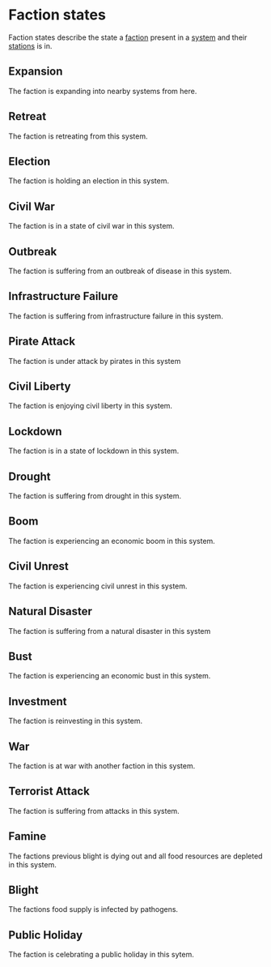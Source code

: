 # Faction states 
Faction states describe the state a [faction](factions.md) present in a [system](systems.md) and their [stations](stations.md) is in.

## Expansion
The faction is expanding into nearby systems from here.
## Retreat
The faction is retreating from this system.
## Election
The faction is holding an election in this system.
## Civil War
The faction is in a state of civil war in this system.
## Outbreak
The faction is suffering from an outbreak of disease in this system.
## Infrastructure Failure
The faction is suffering from infrastructure failure in this system.
## Pirate Attack
The faction is under attack by pirates in this system
## Civil Liberty
The faction is enjoying civil liberty in this system.
## Lockdown
The faction is in a state of lockdown in this system.
## Drought
The faction is suffering from drought in this system.
## Boom
The faction is experiencing an economic boom in this system.
## Civil Unrest
The faction is experiencing civil unrest in this system.
## Natural Disaster
The faction is suffering from a natural disaster in this system
## Bust
The faction is experiencing an economic bust in this system.
## Investment
The faction is reinvesting in this system.
## War
The faction is at war with another faction in this system.
## Terrorist Attack
The faction is suffering from attacks in this system.
## Famine
The factions previous blight is dying out and all food resources are depleted in this system.
## Blight
The factions food supply is infected by pathogens.
## Public Holiday
The faction is celebrating a public holiday in this sytem.